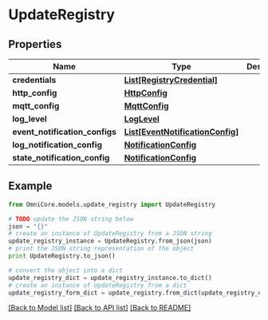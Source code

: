 # UpdateRegistry


## Properties
Name | Type | Description | Notes
------------ | ------------- | ------------- | -------------
**credentials** | [**List[RegistryCredential]**](RegistryCredential.md) |  | [optional] 
**http_config** | [**HttpConfig**](HttpConfig.md) |  | [optional] 
**mqtt_config** | [**MqttConfig**](MqttConfig.md) |  | [optional] 
**log_level** | [**LogLevel**](LogLevel.md) |  | [optional] 
**event_notification_configs** | [**List[EventNotificationConfig]**](EventNotificationConfig.md) |  | [optional] 
**log_notification_config** | [**NotificationConfig**](NotificationConfig.md) |  | [optional] 
**state_notification_config** | [**NotificationConfig**](NotificationConfig.md) |  | [optional] 

## Example

```python
from OmniCore.models.update_registry import UpdateRegistry

# TODO update the JSON string below
json = "{}"
# create an instance of UpdateRegistry from a JSON string
update_registry_instance = UpdateRegistry.from_json(json)
# print the JSON string representation of the object
print UpdateRegistry.to_json()

# convert the object into a dict
update_registry_dict = update_registry_instance.to_dict()
# create an instance of UpdateRegistry from a dict
update_registry_form_dict = update_registry.from_dict(update_registry_dict)
```
[[Back to Model list]](../README.md#documentation-for-models) [[Back to API list]](../README.md#documentation-for-api-endpoints) [[Back to README]](../README.md)



